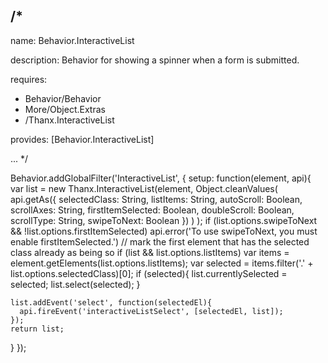 /*
---

name: Behavior.InteractiveList

description: Behavior for showing a spinner when a form is submitted.

requires:
 - Behavior/Behavior
 - More/Object.Extras
 - /Thanx.InteractiveList

provides: [Behavior.InteractiveList]

...
*/

Behavior.addGlobalFilter('InteractiveList', {
  setup: function(element, api){
    var list = new Thanx.InteractiveList(element, Object.cleanValues(
        api.getAs({
          selectedClass: String,
          listItems: String,
          autoScroll: Boolean,
          scrollAxes: String,
          firstItemSelected: Boolean,
          doubleScroll: Boolean,
          scrollType: String,
          swipeToNext: Boolean
        })
      )
    );
    if (list.options.swipeToNext && !list.options.firstItemSelected) api.error('To use swipeToNext, you must enable firstItemSelected.')
    // mark the first element that has the selected class already as being so
    if (list && list.options.listItems) var items = element.getElements(list.options.listItems);
    var selected = items.filter('.' + list.options.selectedClass)[0];
    if (selected){
      list.currentlySelected = selected;
      list.select(selected);
    }

    list.addEvent('select', function(selectedEl){
      api.fireEvent('interactiveListSelect', [selectedEl, list]);
    });
    return list;
  }
});
